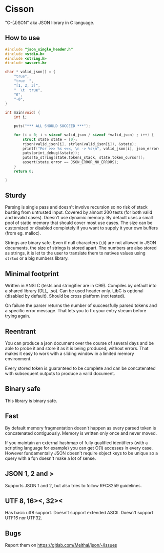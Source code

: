 # Cisson
"C-(J)SON" aka JSON library in C language.


## How to use
```C
#include "json_single_header.h"
#include <stdio.h>
#include <string.h>
#include <assert.h>

char * valid_json[] = {
    "true",
    "true  ",
    "[1, 2, 3]",
    "  \t  true",
    "0",
    "-0",
}

int main(void) {
    int i;

    puts("*** ALL SHOULD SUCCEED ***");

    for (i = 0; i < sizeof valid_json / sizeof *valid_json) ; i++) {
        struct state state = {0};
        rjson(valid_json[i], strlen(valid_json[i]), &state);
        printf("For >>> %s <<<, \n -> %s\n", valid_json[i], json_errors[state.error]);
        puts(print_debug(&state));
        puts(to_string(state.tokens_stack, state.token_cursor));
        assert(state.error == JSON_ERROR_NO_ERRORS);
    }
    return 0;

}

```


## Sturdy
Parsing is single pass and doesn't involve recursion so no risk of 
stack busting from untrusted input. 
Covered by almost 200 tests (for both valid and invalid cases). 
Doesn't use dynamic memory.
By default uses a small pool of static memory that should 
cover most use cases. The size can be customized or disabled completely 
if you want to supply it your own buffers (from eg. malloc).

Strings are binary safe. Even if null characters (`\0`) are not allowed
in JSON documents, the size of strings is stored apart. The numbers are also
 stored as strings, it is let to the user to translate them
 to natives values using `strtod` or a big numbers library.


## Minimal footprint
Written in ANSI C (tests and stringifier are in C99). 
Compiles by default into a shared library (DLL, .so). Can be used 
header only. LibC is optional (disabled by default). 
Should be cross platform (not tested).

On failure the parser returns the number of successfully parsed tokens
and a specific error message. That lets you to fix your entry stream
before trying again.


## Reentrant
You can produce a json document over the course of several days
and be able to probe it and store it as it is being produced, without errors.
That makes it easy to work with a sliding window in a limited memory
environment.

Every stored token is guaranteed to be complete and can be concatenated 
with subsequent outputs to produce a valid document.


## Binary safe
This library is binary safe.


## Fast
By default memory fragmentation doesn't happen as every parsed token
is concatenated contiguously. Memory is written only once and never
 moved.

If you maintain an external hashmap of fully qualified identifiers 
 (with a scripting language for example) you can get 
 O(1) accesses in every case. However fundamentally JSON doesn't 
 require object keys to be unique so a query with a fqn doesn't 
 make a lot of sense.


## JSON 1, 2 and >
Supports JSON 1 and 2, but also tries to follow RFC8259 guidelines.


## UTF 8, 16><, 32><
Has basic utf8 support.
Doesn't support extended ASCII. Doesn't support UTF16 nor UTF32.


## Bugs
Report them on https://gitlab.com/Meithal/json/-/issues
